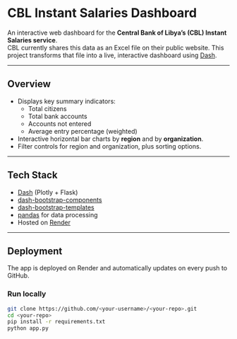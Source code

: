 # CBL Instant Salaries Dashboard

An interactive web dashboard for the **Central Bank of Libya’s (CBL) Instant Salaries service**.  
CBL currently shares this data as an Excel file on their public website. This project transforms that file into a live, interactive dashboard using [Dash](https://dash.plotly.com/).

---

## Overview
- Displays key summary indicators:
  - Total citizens
  - Total bank accounts
  - Accounts not entered
  - Average entry percentage (weighted)
- Interactive horizontal bar charts by **region** and by **organization**.
- Filter controls for region and organization, plus sorting options.

---

## Tech Stack
- [Dash](https://dash.plotly.com/) (Plotly + Flask)  
- [dash-bootstrap-components](https://dash-bootstrap-components.opensource.faculty.ai/)  
- [dash-bootstrap-templates](https://github.com/AnnMarieW/dash-bootstrap-templates)  
- [pandas](https://pandas.pydata.org/) for data processing  
- Hosted on [Render](https://render.com/)  

---

## Deployment
The app is deployed on Render and automatically updates on every push to GitHub.  

### Run locally
```bash
git clone https://github.com/<your-username>/<your-repo>.git
cd <your-repo>
pip install -r requirements.txt
python app.py